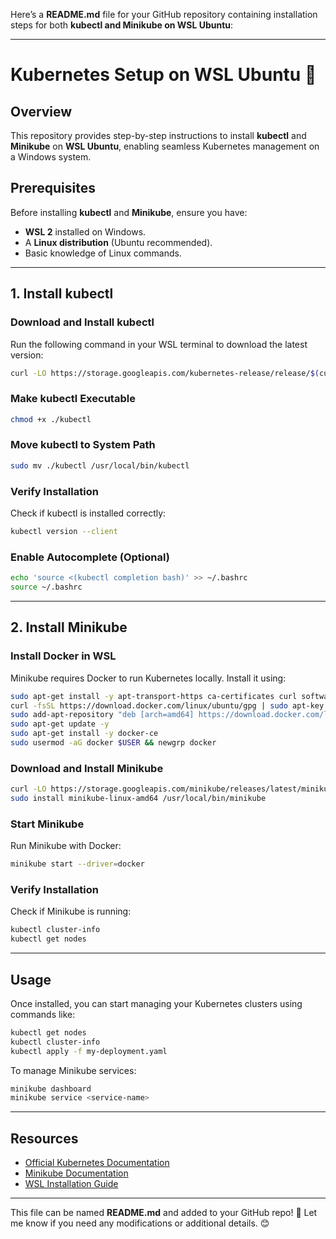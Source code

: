 Here’s a **README.md** file for your GitHub repository containing installation steps for both **kubectl and Minikube on WSL Ubuntu**:

---


# **Kubernetes Setup on WSL Ubuntu** 🚀

## **Overview**
This repository provides step-by-step instructions to install **kubectl** and **Minikube** on **WSL Ubuntu**, enabling seamless Kubernetes management on a Windows system.

## **Prerequisites**
Before installing **kubectl** and **Minikube**, ensure you have:
- **WSL 2** installed on Windows.
- A **Linux distribution** (Ubuntu recommended).
- Basic knowledge of Linux commands.

---

## **1. Install kubectl**
### **Download and Install kubectl**
Run the following command in your WSL terminal to download the latest version:
```bash
curl -LO https://storage.googleapis.com/kubernetes-release/release/$(curl -s https://storage.googleapis.com/kubernetes-release/release/stable.txt)/bin/linux/amd64/kubectl
```

### **Make kubectl Executable**
```bash
chmod +x ./kubectl
```

### **Move kubectl to System Path**
```bash
sudo mv ./kubectl /usr/local/bin/kubectl
```

### **Verify Installation**
Check if kubectl is installed correctly:
```bash
kubectl version --client
```

### **Enable Autocomplete (Optional)**
```bash
echo 'source <(kubectl completion bash)' >> ~/.bashrc
source ~/.bashrc
```

---

## **2. Install Minikube**
### **Install Docker in WSL**
Minikube requires Docker to run Kubernetes locally. Install it using:
```bash
sudo apt-get install -y apt-transport-https ca-certificates curl software-properties-common
curl -fsSL https://download.docker.com/linux/ubuntu/gpg | sudo apt-key add -
sudo add-apt-repository "deb [arch=amd64] https://download.docker.com/linux/ubuntu $(lsb_release -cs) stable"
sudo apt-get update -y
sudo apt-get install -y docker-ce
sudo usermod -aG docker $USER && newgrp docker
```

### **Download and Install Minikube**
```bash
curl -LO https://storage.googleapis.com/minikube/releases/latest/minikube-linux-amd64
sudo install minikube-linux-amd64 /usr/local/bin/minikube
```

### **Start Minikube**
Run Minikube with Docker:
```bash
minikube start --driver=docker
```

### **Verify Installation**
Check if Minikube is running:
```bash
kubectl cluster-info
kubectl get nodes
```

---

## **Usage**
Once installed, you can start managing your Kubernetes clusters using commands like:
```bash
kubectl get nodes
kubectl cluster-info
kubectl apply -f my-deployment.yaml
```
To manage Minikube services:
```bash
minikube dashboard
minikube service <service-name>
```

---

## **Resources**
- [Official Kubernetes Documentation](https://kubernetes.io/docs/tasks/tools/install-kubectl-linux/)
- [Minikube Documentation](https://minikube.sigs.k8s.io/docs/start/)
- [WSL Installation Guide](https://learn.microsoft.com/en-us/windows/wsl/install)

---

This file can be named **README.md** and added to your GitHub repo! 🚀 Let me know if you need any modifications or additional details. 😊
```
